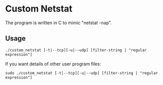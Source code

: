 # Custom Netstat

The program is written in C to mimic "netstat -nap".

## Usage

	./custom_netstat [-t|--tcp][-u|--udp] [filter-string | "regular expression"]

If you want details of other user program files:

	sudo ./custom_netstat [-t|--tcp][-u|--udp] [filter-string | "regular expression"]